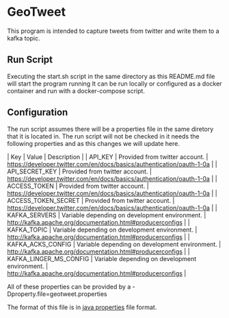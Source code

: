 # GeoTweet 

This program is intended to capture tweets from twitter and write them to a kafka topic.  

## Run Script 

Executing the start.sh script in the same directory as this README.md file will start the program running 
It can be run locally or configured as a docker container and run with a docker-compose script. 

## Configuration 

The run script assumes there will be a properties file in the same diretory that it is located in. 
The run script will not be checked in it needs the following properties and as this changes we will update here. 

| Key 				| Value							| Description			|
| API_KEY			| Provided from twitter account.			| https://developer.twitter.com/en/docs/basics/authentication/oauth-1-0a |
| API_SECRET_KEY		| Provided from twitter account. 			| https://developer.twitter.com/en/docs/basics/authentication/oauth-1-0a |
| ACCESS_TOKEN			| Provided from twitter account.			| https://developer.twitter.com/en/docs/basics/authentication/oauth-1-0a |
| ACCESS_TOKEN_SECRET		| Provided from twitter account.			| https://developer.twitter.com/en/docs/basics/authentication/oauth-1-0a |
| KAFKA_SERVERS			| Variable depending on development environment.	| http://kafka.apache.org/documentation.html#producerconfigs |
| KAFKA_TOPIC			| Variable depending on development environment.	| http://kafka.apache.org/documentation.html#producerconfigs |
| KAFKA_ACKS_CONFIG		| Variable depending on development environment.	| http://kafka.apache.org/documentation.html#producerconfigs |
| KAFKA_LINGER_MS_CONFIG	| Variable depending on development environment.	| http://kafka.apache.org/documentation.html#producerconfigs |

All of these properties can be provided by a -Dproperty.file=geotweet.properties

The format of this file is in [java properties](https://docs.oracle.com/javase/tutorial/essential/environment/properties.html) file format.



